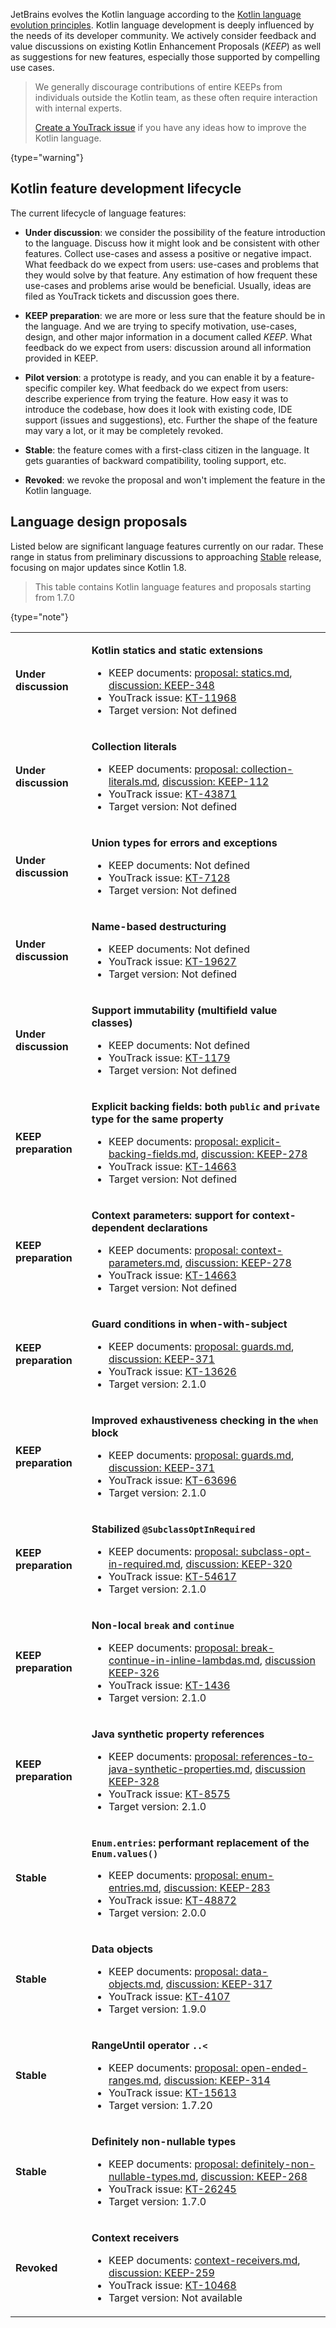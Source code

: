 [//]: # (title: Language design evolution and proposals)

JetBrains evolves the Kotlin language according to the [Kotlin language evolution principles](kotlin-evolution-principles.md).
Kotlin language development is deeply influenced by the needs of its developer community. 
We actively consider feedback and value discussions on existing Kotlin Enhancement Proposals (_KEEP_)
as well as suggestions for new features, especially those supported by compelling use cases.

> We generally discourage contributions of entire KEEPs from individuals outside the Kotlin team,
> as these often require interaction with internal experts.
>
> [Create a YouTrack issue](https://kotl.in/issue) if you have any ideas how to improve the Kotlin language.
> 
{type="warning"}

## Kotlin feature development lifecycle

The current lifecycle of language features:

* **Under discussion**: we consider the possibility of the feature introduction to the language.
  Discuss how it might look and be consistent with other features. Collect use-cases and assess a positive or negative impact.
  What feedback do we expect from users: use-cases and problems that they would solve by that feature.
  Any estimation of how frequent these use-cases and problems arise would be beneficial. 
  Usually, ideas are filed as YouTrack tickets and discussion goes there.

* **KEEP preparation**: we are more or less sure that the feature should be in the language.
  And we are trying to specify motivation, use-cases, design, and other major information in a document called _KEEP_.
  What feedback do we expect from users: discussion around all information provided in KEEP.

* **Pilot version**: a prototype is ready, and you can enable it by a feature-specific compiler key.
  What feedback do we expect from users: describe experience from trying the feature.
  How easy it was to introduce the codebase, how does it look with existing code, IDE support (issues and suggestions), etc.
  Further the shape of the feature may vary a lot, or it may be completely revoked.
  
* **Stable**: the feature comes with a first-class citizen in the language. 
  It gets guaranties of backward compatibility, tooling support, etc.
  
* **Revoked**: we revoke the proposal and won't implement the feature in the Kotlin language.

## Language design proposals

Listed below are significant language features currently on our radar.
These range in status from preliminary discussions to approaching [Stable](components-stability.md#stability-levels-explained) release, 
focusing on major updates since Kotlin 1.8.

> This table contains Kotlin language features and proposals starting from 1.7.0
>
{type="note"}

<tabs>
<tab id="all-proposals" title="All">

<!-- <include include-id="all-proposals" src="all-proposals.xml"/> -->

<chunk id="source">
<table header-style="left">

<!-- UNDER DISCUSSION BLOCK -->

<tr filter="under-discussion">
<td>

**Under discussion**

</td>
<td>

**Kotlin statics and static extensions**

* KEEP documents: [proposal: statics.md](https://github.com/Kotlin/KEEP/blob/statics/proposals/statics.md), [discussion: KEEP-348](https://github.com/Kotlin/KEEP/issues/348)
* YouTrack issue: [KT-11968](https://youtrack.jetbrains.com/issue/KT-11968)
* Target version: Not defined

</td>
</tr>

<tr filter="under-discussion">
<td>

**Under discussion**

</td>
<td>

**Collection literals**

* KEEP documents: [proposal: collection-literals.md](https://github.com/KyLeggiero/KEEP/blob/collection-literals/proposals/collection-literals.md), [discussion: KEEP-112](https://github.com/Kotlin/KEEP/issues/112)
* YouTrack issue: [KT-43871](https://youtrack.jetbrains.com/issue/KT-43871)
* Target version: Not defined

</td>
</tr>

<tr filter="under-discussion">
<td>

**Under discussion**

</td>
<td>

**Union types for errors and exceptions**

* KEEP documents: Not defined
* YouTrack issue: [KT-7128](https://youtrack.jetbrains.com/issue/KT-7128)
* Target version: Not defined

</td>
</tr>

<tr filter="under-discussion">
<td>

**Under discussion**

</td>
<td>

**Name-based destructuring**

* KEEP documents: Not defined
* YouTrack issue: [KT-19627](https://youtrack.jetbrains.com/issue/KT-19627)
* Target version: Not defined

</td>
</tr>

<tr filter="under-discussion">
<td>

**Under discussion**

</td>
<td>

**Support immutability (multifield value classes)**

* KEEP documents: Not defined
* YouTrack issue: [KT-1179](https://youtrack.jetbrains.com/issue/KT-1179)
* Target version: Not defined

</td>
</tr>

<!-- END OF UNDER DISCUSSION BLOCK -->

<!-- KEEP PREPARATION BLOCK -->

<tr filter="keep">
<td>

**KEEP preparation**

</td>
<td>

**Explicit backing fields: both `public` and `private` type for the same property**

* KEEP documents: [proposal: explicit-backing-fields.md](https://github.com/Kotlin/KEEP/blob/explicit-backing-fields-re/proposals/explicit-backing-fields.md), [discussion: KEEP-278](https://github.com/Kotlin/KEEP/issues/278)
* YouTrack issue: [KT-14663](https://youtrack.jetbrains.com/issue/KT-14663)
* Target version: Not defined

</td>
</tr>

<tr filter="keep">
<td>

**KEEP preparation**

</td>
<td>

**Context parameters: support for context-dependent declarations**

* KEEP documents: [proposal: context-parameters.md](https://github.com/Kotlin/KEEP/blob/context-parameters/proposals/context-parameters.md), [discussion: KEEP-278](https://github.com/Kotlin/KEEP/issues/278)
* YouTrack issue: [KT-14663](https://youtrack.jetbrains.com/issue/KT-10468)
* Target version: Not defined

</td>
</tr>

<tr filter="keep">
<td>

**KEEP preparation**

</td>
<td>

**Guard conditions in when-with-subject**

* KEEP documents: [proposal: guards.md](https://github.com/Kotlin/KEEP/blob/guards/proposals/guards.md), [discussion: KEEP-371](https://github.com/Kotlin/KEEP/issues/371)
* YouTrack issue: [KT-13626](https://youtrack.jetbrains.com/issue/KT-13626)
* Target version: 2.1.0

</td>
</tr>
<tr filter="keep">
<td>

**KEEP preparation**

</td>
<td>

**Improved exhaustiveness checking in the `when` block**

* KEEP documents: [proposal: guards.md](https://github.com/Kotlin/KEEP/blob/guards/proposals/guards.md#exhaustiveness), [discussion: KEEP-371](https://github.com/Kotlin/KEEP/issues/371)
* YouTrack issue: [KT-63696](https://youtrack.jetbrains.com/issue/KT-63696)
* Target version: 2.1.0

</td>
</tr>
<tr filter="keep">
<td>

**KEEP preparation**

</td>
<td>

**Stabilized `@SubclassOptInRequired`**

* KEEP documents: [proposal: subclass-opt-in-required.md](https://github.com/Kotlin/KEEP/blob/master/proposals/subclass-opt-in-required.md), [discussion: KEEP-320](https://github.com/Kotlin/KEEP/issues/320)
* YouTrack issue: [KT-54617](https://youtrack.jetbrains.com/issue/KT-54617)
* Target version: 2.1.0

</td>
</tr>
<tr filter="keep">
<td>

**KEEP preparation**

</td>
<td>

**Non-local `break` and `continue`**

* KEEP documents: [proposal: break-continue-in-inline-lambdas.md](https://github.com/Kotlin/KEEP/blob/master/proposals/break-continue-in-inline-lambdas.md), [discussion KEEP-326](https://github.com/Kotlin/KEEP/issues/326)
* YouTrack issue: [KT-1436](https://youtrack.jetbrains.com/issue/KT-1436)
* Target version: 2.1.0

</td>
</tr>

<tr filter="keep">
<td>

**KEEP preparation**

</td>
<td>

**Java synthetic property references**

* KEEP documents: [proposal: references-to-java-synthetic-properties.md](https://github.com/Kotlin/KEEP/blob/master/proposals/references-to-java-synthetic-properties.md), [discussion KEEP-328](https://github.com/Kotlin/KEEP/issues/328)
* YouTrack issue: [KT-8575](https://youtrack.jetbrains.com/issue/KT-8575)
* Target version: 2.1.0

</td>
</tr>

<!-- END OF KEEP PREPARATION BLOCK -->

<!-- PILOT VERSION BLOCK -->



<!-- END OF PILOT VERSION BLOCK -->

<!-- STABLE BLOCK -->

<tr filter="stable">
<td>

**Stable**

</td>
<td>

**`Enum.entries`: performant replacement of the `Enum.values()`**

* KEEP documents: [proposal: enum-entries.md](https://github.com/Kotlin/KEEP/blob/master/proposals/enum-entries.md), [discussion: KEEP-283](https://github.com/Kotlin/KEEP/issues/283)
* YouTrack issue: [KT-48872](https://youtrack.jetbrains.com/issue/KT-48872)
* Target version: 2.0.0

</td>
</tr>

<tr filter="stable">
<td>

**Stable**

</td>
<td>

**Data objects**

* KEEP documents: [proposal: data-objects.md](https://github.com/Kotlin/KEEP/blob/master/proposals/data-objects.md), [discussion: KEEP-317](https://github.com/Kotlin/KEEP/issues/317)
* YouTrack issue: [KT-4107](https://youtrack.jetbrains.com/issue/KT-4107)
* Target version: 1.9.0

</td>
</tr>

<tr filter="stable">
<td>

**Stable**

</td>
<td>

**RangeUntil operator `..<`**

* KEEP documents: [proposal: open-ended-ranges.md](https://github.com/kotlin/KEEP/blob/open-ended-ranges/proposals/open-ended-ranges.md), [discussion: KEEP-314](https://github.com/Kotlin/KEEP/issues/314)
* YouTrack issue: [KT-15613](https://youtrack.jetbrains.com/issue/KT-15613)
* Target version: 1.7.20

</td>
</tr>

<tr filter="stable">
<td>

**Stable**

</td>
<td>

**Definitely non-nullable types**

* KEEP documents: [proposal: definitely-non-nullable-types.md](https://github.com/Kotlin/KEEP/blob/master/proposals/definitely-non-nullable-types.md), [discussion: KEEP-268](https://github.com/Kotlin/KEEP/issues/268)
* YouTrack issue: [KT-26245](https://youtrack.jetbrains.com/issue/KT-26245)
* Target version: 1.7.0

</td>
</tr>

<!-- END OF STABLE BLOCK -->

<!-- REVOKED BLOCK -->

<tr filter="revoked">
<td>

**Revoked**

</td>
<td>

**Context receivers**

* KEEP documents: [context-receivers.md](https://github.com/Kotlin/KEEP/blob/master/proposals/context-receivers.md), [discussion: KEEP-259](https://github.com/Kotlin/KEEP/issues/259)
* YouTrack issue: [KT-10468](https://youtrack.jetbrains.com/issue/KT-10468)
* Target version: Not available

</td>
</tr>

</table>
</chunk>

<!-- END OF REVOKED BLOCK -->

</tab>

<tab id="under-discussion" title="Under discussion">

<include include-id="source" use-filter="empty,under-discussion" src="evolution.md"/>

</tab>

<tab id="keep-preparation" title="KEEP preparation">

<include include-id="source" use-filter="empty,keep" src="evolution.md"/>

</tab>

<tab id="pilot-version" title="Pilot version">

<include include-id="source" use-filter="empty,pilot" src="evolution.md"/>

</tab>

<tab id="stable" title="Stable">

<include include-id="source" use-filter="empty,stable" src="evolution.md"/>

</tab>

<tab id="revoked" title="Revoked">

<include include-id="source" use-filter="empty,revoked" src="evolution.md"/>

</tab>
</tabs>